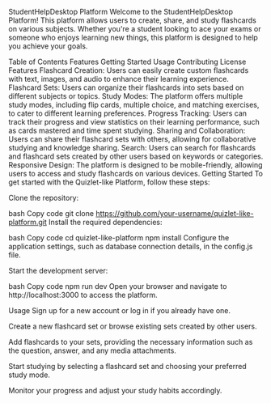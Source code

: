 StudentHelpDesktop Platform
Welcome to the StudentHelpDesktop Platform! This platform allows users to create, share, and study flashcards on various subjects. Whether you're a student looking to ace your exams or someone who enjoys learning new things, this platform is designed to help you achieve your goals.

Table of Contents
Features
Getting Started
Usage
Contributing
License
Features
Flashcard Creation: Users can easily create custom flashcards with text, images, and audio to enhance their learning experience.
Flashcard Sets: Users can organize their flashcards into sets based on different subjects or topics.
Study Modes: The platform offers multiple study modes, including flip cards, multiple choice, and matching exercises, to cater to different learning preferences.
Progress Tracking: Users can track their progress and view statistics on their learning performance, such as cards mastered and time spent studying.
Sharing and Collaboration: Users can share their flashcard sets with others, allowing for collaborative studying and knowledge sharing.
Search: Users can search for flashcards and flashcard sets created by other users based on keywords or categories.
Responsive Design: The platform is designed to be mobile-friendly, allowing users to access and study flashcards on various devices.
Getting Started
To get started with the Quizlet-like Platform, follow these steps:

Clone the repository:

bash
Copy code
git clone https://github.com/your-username/quizlet-like-platform.git
Install the required dependencies:

bash
Copy code
cd quizlet-like-platform
npm install
Configure the application settings, such as database connection details, in the config.js file.

Start the development server:

bash
Copy code
npm run dev
Open your browser and navigate to http://localhost:3000 to access the platform.

Usage
Sign up for a new account or log in if you already have one.

Create a new flashcard set or browse existing sets created by other users.

Add flashcards to your sets, providing the necessary information such as the question, answer, and any media attachments.

Start studying by selecting a flashcard set and choosing your preferred study mode.

Monitor your progress and adjust your study habits accordingly.
